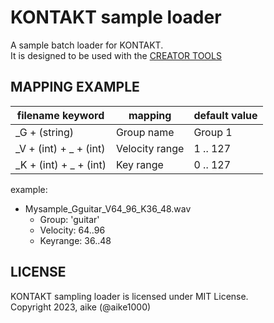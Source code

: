 KONTAKT sample loader
==

A sample batch loader for KONTAKT.  
It is designed to be used with the [CREATOR TOOLS](https://www.native-instruments.com/ni-tech-manuals/creator-tools-manual/en/welcome-to-creator-tools)

## MAPPING EXAMPLE

| filename keyword       |    mapping     |  default value |
|------------------------|----------------|----------------|
| _G + (string)          | Group name     |  Group 1       |
| _V + (int) + _ + (int) | Velocity range |  1 .. 127      |
| _K + (int) + _ + (int) | Key range      |  0 .. 127      |

example:  
+ Mysample_Gguitar_V64_96_K36_48.wav  
  + Group: 'guitar'  
  + Velocity: 64..96
  + Keyrange: 36..48  

## LICENSE

KONTAKT sampling loader is licensed under MIT License.  
Copyright 2023, aike (@aike1000)
